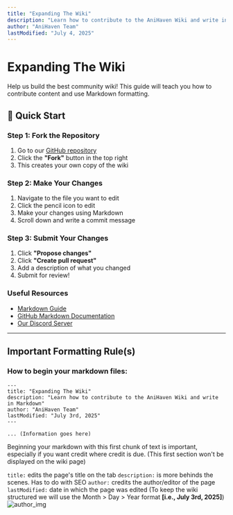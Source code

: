 ```yaml
---
title: "Expanding The Wiki"
description: "Learn how to contribute to the AniHaven Wiki and write in Markdown"
author: "AniHaven Team"
lastModified: "July 4, 2025"
---
```


# Expanding The Wiki

Help us build the best community wiki! This guide will teach you how to contribute content and use Markdown formatting.

## 🚀 Quick Start

### Step 1: Fork the Repository
1. Go to our [GitHub repository](https://github.com/vury-chris/anihaven-wiki)
2. Click the **"Fork"** button in the top right
3. This creates your own copy of the wiki

### Step 2: Make Your Changes
1. Navigate to the file you want to edit
2. Click the pencil icon to edit
3. Make your changes using Markdown
4. Scroll down and write a commit message

### Step 3: Submit Your Changes
1. Click **"Propose changes"**
2. Click **"Create pull request"**
3. Add a description of what you changed
4. Submit for review!

### Useful Resources
- [Markdown Guide](https://www.markdownguide.org/)
- [GitHub Markdown Documentation](https://docs.github.com/en/get-started/writing-on-github)
- [Our Discord Server](https://discord.anihaven.site)

---

## Important Formatting Rule(s)
### How to begin your markdown files:

```
---
title: "Expanding The Wiki"
description: "Learn how to contribute to the AniHaven Wiki and write in Markdown"
author: "AniHaven Team"
lastModified: "July 3rd, 2025"
---

... (Information goes here)
```

Beginning your markdown with this first chunk of text is important, especially if you want credit where credit is due. (This first section won't be displayed on the wiki page)

``` title: ``` edits the page's title on the tab 
``` description: ``` is more behinds the scenes. Has to do with SEO
``` author: ``` credits the author/editor of the page 
``` lastModified: ``` date in which the page was edited (To keep the wiki structured we will use the Month > Day > Year format **[i.e., July 3rd, 2025]**)
![author_img](/uploads/expanding-wiki-author-demo.png)


